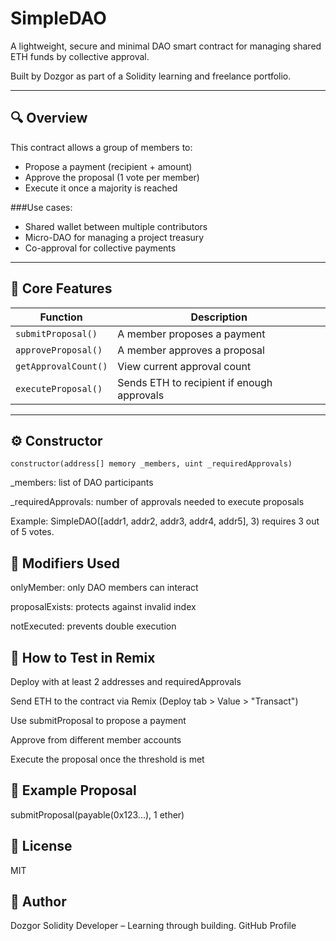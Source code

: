 # SimpleDAO

A lightweight, secure and minimal DAO smart contract for managing shared ETH funds by collective approval.

Built by Dozgor as part of a Solidity learning and freelance portfolio.

---

## 🔍 Overview

This contract allows a group of members to:

- Propose a payment (recipient + amount)
- Approve the proposal (1 vote per member)
- Execute it once a majority is reached

###Use cases:
- Shared wallet between multiple contributors
- Micro-DAO for managing a project treasury
- Co-approval for collective payments

---

## 🧱 Core Features

| Function                | Description                                      |
|------------------------|--------------------------------------------------|
| `submitProposal()`     | A member proposes a payment                     |
| `approveProposal()`    | A member approves a proposal                    |
| `getApprovalCount()`   | View current approval count                     |
| `executeProposal()`    | Sends ETH to recipient if enough approvals      |

---

## ⚙️ Constructor

```solidity
constructor(address[] memory _members, uint _requiredApprovals)
```

_members: list of DAO participants

_requiredApprovals: number of approvals needed to execute proposals

Example: SimpleDAO([addr1, addr2, addr3, addr4, addr5], 3) requires 3 out of 5 votes.

## 🔐 Modifiers Used

onlyMember: only DAO members can interact

proposalExists: protects against invalid index

notExecuted: prevents double execution

## 🧪 How to Test in Remix

Deploy with at least 2 addresses and requiredApprovals

Send ETH to the contract via Remix (Deploy tab > Value > "Transact")

Use submitProposal to propose a payment

Approve from different member accounts

Execute the proposal once the threshold is met

## 💸 Example Proposal

submitProposal(payable(0x123...), 1 ether)

## 📜 License

MIT

## 👤 Author

Dozgor
Solidity Developer – Learning through building.
GitHub Profile
